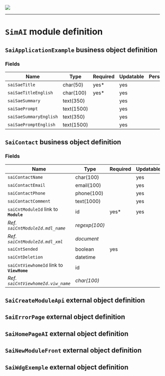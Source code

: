 <!--
 ___ _            _ _    _ _    __
/ __(_)_ __  _ __| (_)__(_) |_ /_/
\__ \ | '  \| '_ \ | / _| |  _/ -_)
|___/_|_|_|_| .__/_|_\__|_|\__\___|
            |_| 
-->
![](https://platform.simplicite.io/logos/standard/logo250.png)
* * *

`SimAI` module definition
=========================



`SaiApplicationExample` business object definition
--------------------------------------------------



### Fields

| Name                                                         | Type                                     | Required | Updatable | Personal | Description                                                                      |
|--------------------------------------------------------------|------------------------------------------|----------|-----------|----------|----------------------------------------------------------------------------------|
| `saiSaeTitle`                                                | char(50)                                 | yes*     | yes       |          | -                                                                                |
| `saiSaeTitleEnglish`                                         | char(100)                                | yes*     | yes       |          | -                                                                                |
| `saiSaeSummary`                                              | text(350)                                |          | yes       |          | -                                                                                |
| `saiSaePrompt`                                               | text(1500)                               |          | yes       |          | -                                                                                |
| `saiSaeSummaryEnglish`                                       | text(350)                                |          | yes       |          | -                                                                                |
| `saiSaePromptEnglish`                                        | text(1500)                               |          | yes       |          | -                                                                                |

`SaiContact` business object definition
---------------------------------------



### Fields

| Name                                                         | Type                                     | Required | Updatable | Personal | Description                                                                      |
|--------------------------------------------------------------|------------------------------------------|----------|-----------|----------|----------------------------------------------------------------------------------|
| `saiContactName`                                             | char(100)                                |          | yes       |          | -                                                                                |
| `saiContactEmail`                                            | email(100)                               |          | yes       |          | -                                                                                |
| `saiContactPhone`                                            | phone(100)                               |          | yes       |          | -                                                                                |
| `saiContactComment`                                          | text(1000)                               |          | yes       |          | -                                                                                |
| `saiCntModuleId` link to **`Module`**                        | id                                       | yes*     | yes       |          | -                                                                                |
| _Ref. `saiCntModuleId.mdl_name`_                             | _regexp(100)_                            |          |           |          | _Module name_                                                                    |
| _Ref. `saiCntModuleId.mdl_xml`_                              | _document_                               |          |           |          | _Module file_                                                                    |
| `saiCntSended`                                               | boolean                                  | yes      |           |          | -                                                                                |
| `saiCntDeletion`                                             | datetime                                 |          |           |          | -                                                                                |
| `saiCntViewhomeId` link to **`ViewHome`**                    | id                                       |          |           |          | -                                                                                |
| _Ref. `saiCntViewhomeId.viw_name`_                           | _char(100)_                              |          |           |          | -                                                                                |

`SaiCreateModuleApi` external object definition
-----------------------------------------------




`SaiErrorPage` external object definition
-----------------------------------------




`SaiHomePageAI` external object definition
------------------------------------------




`SaiNewModuleFront` external object definition
----------------------------------------------




`SaiWdgExemple` external object definition
------------------------------------------




